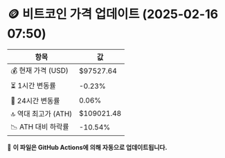 # 🪙 비트코인 가격 업데이트 (2025-02-16 07:50)

| 항목                | 값 |
|--------------------|----------------|
| 💰 현재 가격 (USD) | $97527.64 |
| ⏳ 1시간 변동률    | -0.23% |
| 📆 24시간 변동률   | 0.06% |
| 🔝 역대 최고가 (ATH) | $109021.48 |
| 📉 ATH 대비 하락률 | -10.54% |

🔄 **이 파일은 GitHub Actions에 의해 자동으로 업데이트됩니다.**
